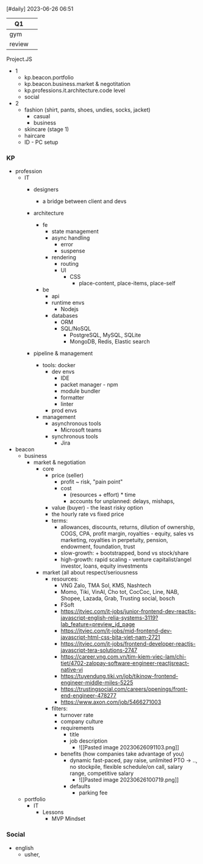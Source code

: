 [#daily]
2023-06-26
06:51

| Q1     |     |
| ------ | --- |
| gym    |     |
| review |     |


Project.JS
- 1
	- kp.beacon.portfolio
	- kp.beacon.business.market & negotitation
	- kp.professions.it.architecture.code level
	- social
- 2 
	- fashion (shirt, pants, shoes, undies, socks, jacket)
		- casual
		- business
	- skincare (stage 1)
	- haircare 
	- ID - PC setup

### KP
- profession
	- IT
		- designers 
			- a bridge between client and devs
		- architecture	
			- fe
				- state management
				- async handling
					- error
					- suspense
				- rendering
					- routing
					- UI
						- CSS
							- place-content, place-items, place-self
			- be 
				- api
				- runtime envs
					- Nodejs
				- databases
					- ORM
					- SQL/NoSQL
						- PostgreSQL, MySQL, SQLite
						- MongoDB, Redis, Elastic search
		
		- pipeline & management
			- tools: docker
				- dev envs
					- IDE
					- packet manager - npm
					- module bundler
					- formatter
					- linter
				- prod envs 
			- management
				- asynchronous tools 
					- Microsoft teams
				- synchronous tools 
					- Jira
- beacon
	- business
		- market & negotiation
			- core
				- price (seller)
					- profit ~ risk, "pain point"
					- cost
						- (resources + effort) * time 
						- accounts for unplanned: delays, mishaps, 
				- value (buyer) - the least risky option
				- the hourly rate vs fixed price
				- terms: 
					- allowances, discounts, returns, dilution of ownership, COGS, CPA, profit margin, royalties - equity, sales vs marketing, royalties in perpetuity, pension, endowment, foundation, trust
					- slow-growth: + bootstrapped, bond vs stock/share
					- high-growth: rapid scaling - venture capitalist/angel investor, loans, equity investments 
			- market (all about respect/seriousness
				- resources:
					- VNG Zalo, TMA Sol, KMS, Nashtech
					- Momo, Tiki, VinAl, Cho tot, CocCoc, Line, NAB, Shopee, Lazada, Grab, Trusting social, bosch
					- FSoft
					- https://itviec.com/it-jobs/junior-frontend-dev-reactjs-javascript-english-relia-systems-3119?lab_feature=preview_jd_page
					- https://itviec.com/it-jobs/mid-frontend-dev-javascript-html-css-bita-viet-nam-2721
					- https://itviec.com/it-jobs/frontend-developer-reactjs-javascript-tera-solutions-2747
					- https://career.vng.com.vn/tim-kiem-viec-lam/chi-tiet/4702-zalopay-software-engineer-reactjsreact-native-vi
					- https://tuyendung.tiki.vn/job/tikinow-frontend-engineer-middle-miles-5225
					- https://trustingsocial.com/careers/openings/front-end-engineer-478277
					- https://www.axon.com/job/5466271003
				- filters:
					- turnover rate
					- company culture
					- requirements 
						- title
						- job description
							- ![[Pasted image 20230626091103.png]]
					- benefits (how companies take advantage of you)
						- dynamic fast-paced, pay raise, unlimited PTO -> .., no stockpile, flexible schedule/on call, salary range, competitive salary 
							- ![[Pasted image 20230626100719.png]]
						- defaults
							- parking fee
	- portfolio
		- IT
			- Lessons
				- MVP Mindset

### Social
- english
	- usher, 


